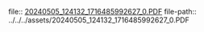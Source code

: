file:: [20240505_124132_1716485992627_0.PDF](../../../assets/20240505_124132_1716485992627_0.PDF)
file-path:: ../../../assets/20240505_124132_1716485992627_0.PDF
